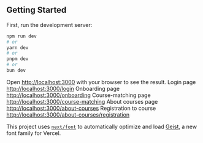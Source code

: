 ## Getting Started

First, run the development server:

```bash
npm run dev
# or
yarn dev
# or
pnpm dev
# or
bun dev
```

Open [http://localhost:3000](http://localhost:3000) with your browser to see the result.
Login page [http://localhost:3000/login](http://localhost:3000/login)
Onboarding page [http://localhost:3000/onboarding](http://localhost:3000/onboarding)
Course-matching page [http://localhost:3000/course-matching](http://localhost:3000/course-matching)
About courses page [http://localhost:3000/about-courses](http://localhost:3000/about-courses)
Registration to course [http://localhost:3000/about-courses/registration](http://localhost:3000/about-courses/registration)


This project uses [`next/font`](https://nextjs.org/docs/app/building-your-application/optimizing/fonts) to automatically optimize and load [Geist](https://vercel.com/font), a new font family for Vercel.

